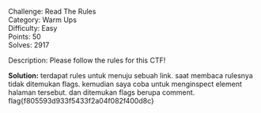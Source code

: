 Challenge: Read The Rules  
Category: Warm Ups  
Difficulty: Easy  
Points: 50  
Solves: 2917


Description: Please follow the rules for this CTF!

**Solution:**
terdapat rules untuk menuju sebuah link. saat membaca rulesnya tidak ditemukan flags. kemudian saya coba untuk menginspect element halaman tersebut. dan ditemukan flags berupa comment.
flag{f805593d933f5433f2a04f082f400d8c}   
